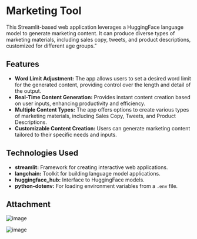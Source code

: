 # Marketing Tool
This Streamlit-based web application leverages a HuggingFace language model to generate marketing content. It can produce diverse types of marketing materials, including sales copy, tweets, and product descriptions, customized for different age groups."

## Features
- **Word Limit Adjustment:** The app allows users to set a desired word limit for the generated content, providing control over the length and detail of the output.
- **Real-Time Content Generation:** Provides instant content creation based on user inputs, enhancing productivity and efficiency.
- **Multiple Content Types:** The app offers options to create various types of marketing materials, including Sales Copy, Tweets, and Product Descriptions.
- **Customizable Content Creation:** Users can generate marketing content tailored to their specific needs and inputs.


## Technologies Used

- **streamlit:** Framework for creating interactive web applications.
- **langchain:** Toolkit for building language model applications.
- **huggingface_hub:** Interface to HuggingFace models.
- **python-dotenv:** For loading environment variables from a `.env` file.

## Attachment

![image](https://github.com/user-attachments/assets/e21a856c-fd7d-4d93-b7c0-af16ab8a7aa3)

![image](https://github.com/user-attachments/assets/bb999b14-c6a5-44b5-a1c4-65cf203d450e)

